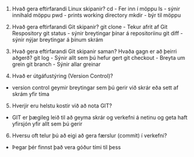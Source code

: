1. Hvað gera eftirfarandi Linux skipanir?
cd - Fer inn í möppu
ls - sýnir innihald möppu
pwd - prints working directory
mkdir - býr til möppu

2. Hvað gera eftirfarandi Git skipanir?
git clone - Tekur afrit af Git Respository
git status - sýnir breytingar þínar á repositoriinu
git diff - sýnir nýjar breytingar á þínum skrám

3. Hvað gera eftirfarandi Git skipanir saman? Hvaða gagn er að þeirri aðgerð?
git log - Sýnir allt sem þú hefur gert
git checkout - Breyta um grein
git branch - Sýnir allar greinar
4. Hvað er útgáfustýring (Version Control)?
 - version control geymir breytingar sem þú gerir við skrár eða sett af skrám yfir tíma

5. Hverjir eru helstu kostir við að nota GIT?
 - GIT er þægileg leið til að geyma skrár og verkefni á netinu og geta haft yfirsjón yfir allt sem þú gerir

6. Hversu oft telur þú að eigi að gera færslur (commit) í verkefni?
 - Þegar þér finnst það vera góður tími til þess